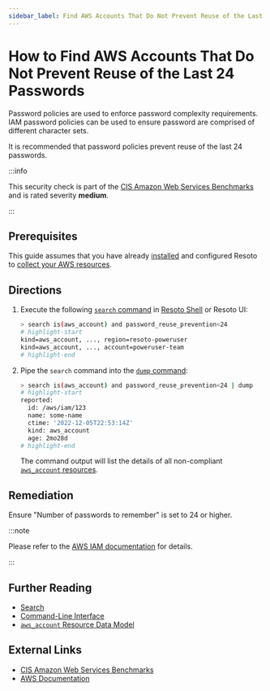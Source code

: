 ```yaml
---
sidebar_label: Find AWS Accounts That Do Not Prevent Reuse of the Last 24 Passwords
---
```


# How to Find AWS Accounts That Do Not Prevent Reuse of the Last 24 Passwords

Password policies are used to enforce password complexity requirements. IAM password policies can be used to ensure password are comprised of different character sets.

It is recommended that password policies prevent reuse of the last 24 passwords.

:::info

This security check is part of the [CIS Amazon Web Services Benchmarks](https://cisecurity.org/benchmark/amazon_web_services) and is rated severity **medium**.

:::

## Prerequisites

This guide assumes that you have already [installed](../../../getting-started/install-resoto/index.md) and configured Resoto to [collect your AWS resources](../../../how-to-guides/data-sources/collect-aws-resource-data.md).

## Directions

1. Execute the following [`search` command](../../../reference/cli/search-commands/search.md) in [Resoto Shell](../../../reference/components/shell.md) or Resoto UI:

   ```bash
   > search is(aws_account) and password_reuse_prevention<24
   # highlight-start
   ​kind=aws_account, ..., region=resoto-poweruser
   ​kind=aws_account, ..., account=poweruser-team
   # highlight-end
   ```

2. Pipe the `search` command into the [`dump` command](../../../reference/cli/format-commands/dump.md):

   ```bash
   > search is(aws_account) and password_reuse_prevention<24 | dump
   # highlight-start
   ​reported:
   ​  id: /aws/iam/123
   ​  name: some-name
   ​  ctime: '2022-12-05T22:53:14Z'
   ​  kind: aws_account
   ​  age: 2mo28d
   # highlight-end
   ```

   The command output will list the details of all non-compliant [`aws_account` resources](../../../reference/unified-data-model/aws.md#aws_account).

## Remediation

Ensure "Number of passwords to remember" is set to 24 or higher.

:::note

Please refer to the [AWS IAM documentation](https://docs.aws.amazon.com/IAM/latest/UserGuide/id_credentials_passwords_account-policy.html) for details.

:::

## Further Reading

- [Search](../../../reference/search/index.md)
- [Command-Line Interface](../../../reference/cli/index.md)
- [`aws_account` Resource Data Model](../../../reference/unified-data-model/aws.md#aws_account)

## External Links

- [CIS Amazon Web Services Benchmarks](https://cisecurity.org/benchmark/amazon_web_services)
- [AWS Documentation](https://docs.aws.amazon.com/IAM/latest/UserGuide/id_credentials_passwords_account-policy.html)
